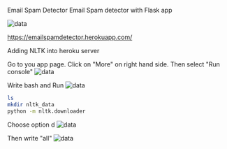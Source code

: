 Email Spam Detector
Email Spam detector with Flask app

![data](https://github.com/yatinkode/email-ham-spam-nltk-flask/blob/master/images/cap1.jpg)

https://emailspamdetector.herokuapp.com/

Adding NLTK into heroku server

Go to you app page. Click on "More" on right hand side. Then select "Run console"
![data](https://github.com/yatinkode/email-ham-spam-nltk-flask/blob/master/images/cap2.jpg)

Write bash and Run
![data](https://github.com/yatinkode/email-ham-spam-nltk-flask/blob/master/images/cap3.jpg)



```bash
ls
mkdir nltk_data
python -m nltk.downloader
```

Choose option d
![data](https://github.com/yatinkode/email-ham-spam-nltk-flask/blob/master/images/cap4.jpg)

Then write "all"
![data](https://github.com/yatinkode/email-ham-spam-nltk-flask/blob/master/images/cap5.jpg)
